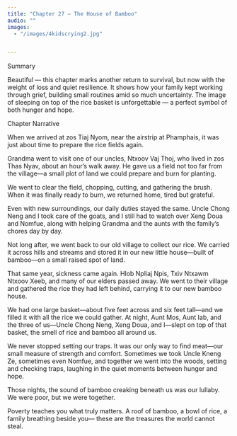 ```yaml
---
title: "Chapter 27 — The House of Bamboo"
audio: ""
images:
  - "/images/4kidscrying2.jpg"


---
```


Summary

Beautiful — this chapter marks another return to survival, but now with the weight of loss and quiet resilience. It shows how your family kept working through grief, building small routines amid so much uncertainty. The image of sleeping on top of the rice basket is unforgettable — a perfect symbol of both hunger and hope.

Chapter Narrative

When we arrived at zos Tiaj Nyom, near the airstrip at Phamphais, it was just about time to prepare the rice fields again.

Grandma went to visit one of our uncles, Ntxoov Vaj Thoj, who lived in zos Thas Nyav, about an hour’s walk away. He gave us a field not too far from the village—a small plot of land we could prepare and burn for planting.

We went to clear the field, chopping, cutting, and gathering the brush. When it was finally ready to burn, we returned home, tired but grateful.

Even with new surroundings, our daily duties stayed the same. Uncle Chong Neng and I took care of the goats, and I still had to watch over Xeng Doua and Nomfue, along with helping Grandma and the aunts with the family’s chores day by day.

Not long after, we went back to our old village to collect our rice. We carried it across hills and streams and stored it in our new little house—built of bamboo—on a small raised spot of land.

That same year, sickness came again. Hlob Npliaj Npis, Txiv Ntxawm Ntxoov Xeeb, and many of our elders passed away. We went to their village and gathered the rice they had left behind, carrying it to our new bamboo house.

We had one large basket—about five feet across and six feet tall—and we filled it with all the rice we could gather. At night, Aunt Mos, Aunt Iab, and the three of us—Uncle Chong Neng, Xeng Doua, and I—slept on top of that basket, the smell of rice and bamboo all around us.

We never stopped setting our traps. It was our only way to find meat—our small measure of strength and comfort. Sometimes we took Uncle Kneng Ze, sometimes even Nomfue, and together we went into the woods, setting and checking traps, laughing in the quiet moments between hunger and hope.

Those nights, the sound of bamboo creaking beneath us was our lullaby. We were poor, but we were together.

Poverty teaches you what truly matters.
A roof of bamboo, a bowl of rice, a family breathing beside you— these are the treasures the world cannot steal.
